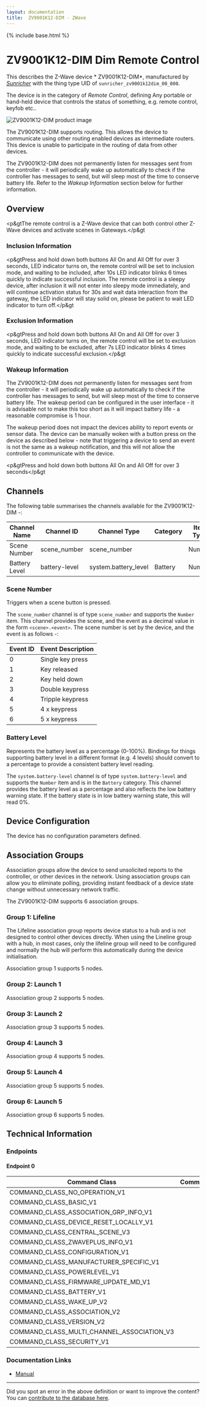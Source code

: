 ```yaml
---
layout: documentation
title:  ZV9001K12-DIM - ZWave
---
```


{% include base.html %}

# ZV9001K12-DIM Dim Remote Control
This describes the Z-Wave device * ZV9001K12-DIM*, manufactured by *[Sunricher](www.sunricher.com)* with the thing type UID of ```sunricher_zv9001k12dim_00_000```.

The device is in the category of *Remote Control*, defining Any portable or hand-held device that controls the status of something, e.g. remote control, keyfob etc..

![ ZV9001K12-DIM product image](https://opensmarthouse.org/zwavedatabase/1184/image/)


The  ZV9001K12-DIM supports routing. This allows the device to communicate using other routing enabled devices as intermediate routers.  This device is unable to participate in the routing of data from other devices.

The  ZV9001K12-DIM does not permanently listen for messages sent from the controller - it will periodically wake up automatically to check if the controller has messages to send, but will sleep most of the time to conserve battery life. Refer to the *Wakeup Information* section below for further information.

## Overview

<p&gtThe remote control is a Z-Wave device that can both control other Z-Wave devices and activate scenes in Gateways.</p&gt

### Inclusion Information

<p&gtPress and hold down both buttons All On and All Off for over 3 seconds, LED indicator turns on, the remote control will be set to inclusion mode, and waiting to be included, after 10s LED indicator blinks 6 times quickly to indicate successful inclusion. The remote control is a sleepy device, after inclusion it will not enter into sleepy mode immediately, and will continue activation status for 30s and wait data interaction from the gateway, the LED indicator will stay solid on, please be patient to wait LED indicator to turn off.</p&gt

### Exclusion Information

<p&gtPress and hold down both buttons All On and All Off for over 3 seconds, LED indicator turns on, the remote control will be set to exclusion mode, and waiting to be excluded, after 7s LED indicator blinks 4 times quickly to indicate successful exclusion.</p&gt

### Wakeup Information

The  ZV9001K12-DIM does not permanently listen for messages sent from the controller - it will periodically wake up automatically to check if the controller has messages to send, but will sleep most of the time to conserve battery life. The wakeup period can be configured in the user interface - it is advisable not to make this too short as it will impact battery life - a reasonable compromise is 1 hour.

The wakeup period does not impact the devices ability to report events or sensor data. The device can be manually woken with a button press on the device as described below - note that triggering a device to send an event is not the same as a wakeup notification, and this will not allow the controller to communicate with the device.


<p&gtPress and hold down both buttons All On and All Off for over 3 seconds</p&gt

## Channels

The following table summarises the channels available for the  ZV9001K12-DIM -:

| Channel Name | Channel ID | Channel Type | Category | Item Type |
|--------------|------------|--------------|----------|-----------|
| Scene Number | scene_number | scene_number |  | Number | 
| Battery Level | battery-level | system.battery_level | Battery | Number |

### Scene Number
Triggers when a scene button is pressed.

The ```scene_number``` channel is of type ```scene_number``` and supports the ```Number``` item.
This channel provides the scene, and the event as a decimal value in the form ```<scene>.<event>```. The scene number is set by the device, and the event is as follows -:

| Event ID | Event Description  |
|----------|--------------------|
| 0        | Single key press   |
| 1        | Key released       |
| 2        | Key held down      |
| 3        | Double keypress    |
| 4        | Tripple keypress   |
| 5        | 4 x keypress       |
| 6        | 5 x keypress       |

### Battery Level
Represents the battery level as a percentage (0-100%). Bindings for things supporting battery level in a different format (e.g. 4 levels) should convert to a percentage to provide a consistent battery level reading.

The ```system.battery-level``` channel is of type ```system.battery-level``` and supports the ```Number``` item and is in the ```Battery``` category.
This channel provides the battery level as a percentage and also reflects the low battery warning state. If the battery state is in low battery warning state, this will read 0%.


## Device Configuration

The device has no configuration parameters defined.

## Association Groups

Association groups allow the device to send unsolicited reports to the controller, or other devices in the network. Using association groups can allow you to eliminate polling, providing instant feedback of a device state change without unnecessary network traffic.

The  ZV9001K12-DIM supports 6 association groups.

### Group 1: Lifeline

The Lifeline association group reports device status to a hub and is not designed to control other devices directly. When using the Lineline group with a hub, in most cases, only the lifeline group will need to be configured and normally the hub will perform this automatically during the device initialisation.

Association group 1 supports 5 nodes.

### Group 2: Launch 1


Association group 2 supports 5 nodes.

### Group 3: Launch 2


Association group 3 supports 5 nodes.

### Group 4: Launch 3


Association group 4 supports 5 nodes.

### Group 5: Launch 4


Association group 5 supports 5 nodes.

### Group 6: Launch 5


Association group 6 supports 5 nodes.

## Technical Information

### Endpoints

#### Endpoint 0

| Command Class | Comment |
|---------------|---------|
| COMMAND_CLASS_NO_OPERATION_V1| |
| COMMAND_CLASS_BASIC_V1| |
| COMMAND_CLASS_ASSOCIATION_GRP_INFO_V1| |
| COMMAND_CLASS_DEVICE_RESET_LOCALLY_V1| |
| COMMAND_CLASS_CENTRAL_SCENE_V3| |
| COMMAND_CLASS_ZWAVEPLUS_INFO_V1| |
| COMMAND_CLASS_CONFIGURATION_V1| |
| COMMAND_CLASS_MANUFACTURER_SPECIFIC_V1| |
| COMMAND_CLASS_POWERLEVEL_V1| |
| COMMAND_CLASS_FIRMWARE_UPDATE_MD_V1| |
| COMMAND_CLASS_BATTERY_V1| |
| COMMAND_CLASS_WAKE_UP_V2| |
| COMMAND_CLASS_ASSOCIATION_V2| |
| COMMAND_CLASS_VERSION_V2| |
| COMMAND_CLASS_MULTI_CHANNEL_ASSOCIATION_V3| |
| COMMAND_CLASS_SECURITY_V1| |

### Documentation Links

* [Manual](https://opensmarthouse.org/zwavedatabase/1184/zv9001k12-Manual.pdf)

---

Did you spot an error in the above definition or want to improve the content?
You can [contribute to the database here](https://opensmarthouse.org/zwavedatabase/1184).
